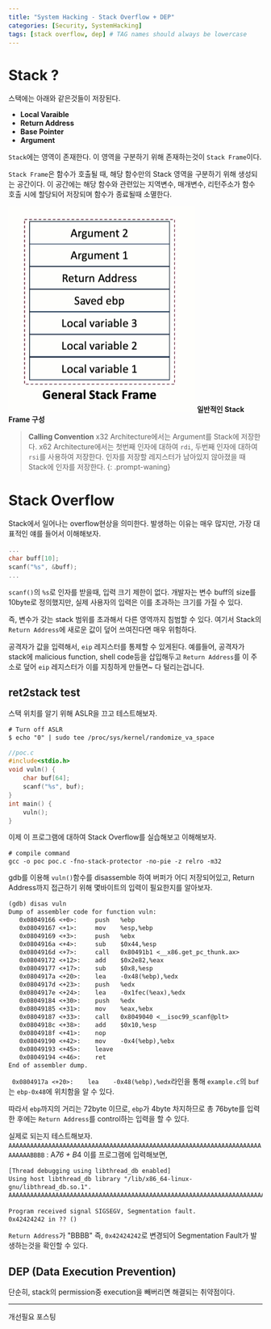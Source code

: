 ```yaml
---
title: "System Hacking - Stack Overflow + DEP"
categories: [Security, SystemHacking]
tags: [stack overflow, dep] # TAG names should always be lowercase
---
```


# Stack ?
스택에는 아래와 같은것들이 저장된다.
- __Local Varaible__
- __Return Address__
- __Base Pointer__
- __Argument__

`Stack`에는 영역이 존재한다. 이 영역을 구분하기 위해 존재하는것이 `Stack Frame`이다.

`Stack Frame`은 함수가 호출될 때, 해당 함수만의 Stack 영역을 구분하기 위해 생성되는 공간이다. 이 공간에는 해당 함수와 관련있는 지역변수, 매개변수, 리턴주소가 함수 호출 시에 할당되어 저장되며 함수가 종료될때 소멸한다.

![img](/images/StackOverflow_img/StackFrame.png)
__일반적인 Stack Frame 구성__

> __Calling Convention__
> x32 Architecture에서는 Argument를 Stack에 저장한다.
> x62 Architecture에서는 첫번째 인자에 대하여 `rdi`, 두번째 인자에 대하여 `rsi`를 사용하여 저장한다. 인자를 저장할 레지스터가 남아있지 않아졌을 때 Stack에 인자를 저장한다.
{: .prompt-waning}

# Stack Overflow
Stack에서 일어나는 overflow현상을 의미한다.
발생하는 이유는 매우 많지만, 가장 대표적인 얘를 들어서 이해해보자.

```c
...
char buff[10];
scanf("%s", &buff);
...
```
`scanf()`의 `%s`로 인자를 받을때, 입력 크기 제한이 없다. 개발자는 변수 buff의 size를 10byte로 정의했지만, 실제 사용자의 입력은 이를 초과하는 크기를 가질 수 있다.

즉, 변수가 갖는 stack 범위를 초과해서 다른 영역까지 침범할 수 있다. 여기서 Stack의 `Return Address`에 새로운 값이 덮어 쓰여진다면 매우 위험하다.

공격자가 값을 입력해서, `eip` 레지스터를 통제할 수 있게된다. 예를들어, 공격자가 stack에 malicious function, shell code등을 삽입해두고 `Return Address`를 이 주소로 덮어 `eip` 레지스터가 이를 지칭하게 만들면~ 다 털리는겁니다.

## ret2stack test
스택 위치를 알기 위해 ASLR을 끄고 테스트해보자.
```shell
# Turn off ASLR 
$ echo "0" | sudo tee /proc/sys/kernel/randomize_va_space
```
```c
//poc.c
#include<stdio.h>
void vuln() {
    char buf[64];
    scanf("%s", buf);
}
int main() {
    vuln();
}
```
이제 이 프로그램에 대하여 Stack Overflow를 실습해보고 이해해보자.


```shell
# compile command
gcc -o poc poc.c -fno-stack-protector -no-pie -z relro -m32
```


gdb를 이용해 `vuln()`함수를 disassemble 하여 버퍼가 어디 저장되어있고, Return Address까지 접근하기 위해 몇바이트의 입력이 필요한지를 알아보자.

```text
(gdb) disas vuln
Dump of assembler code for function vuln:
   0x08049166 <+0>:     push   %ebp
   0x08049167 <+1>:     mov    %esp,%ebp
   0x08049169 <+3>:     push   %ebx
   0x0804916a <+4>:     sub    $0x44,%esp
   0x0804916d <+7>:     call   0x80491b1 <__x86.get_pc_thunk.ax>
   0x08049172 <+12>:    add    $0x2e82,%eax
   0x08049177 <+17>:    sub    $0x8,%esp
   0x0804917a <+20>:    lea    -0x48(%ebp),%edx
   0x0804917d <+23>:    push   %edx
   0x0804917e <+24>:    lea    -0x1fec(%eax),%edx
   0x08049184 <+30>:    push   %edx
   0x08049185 <+31>:    mov    %eax,%ebx
   0x08049187 <+33>:    call   0x8049040 <__isoc99_scanf@plt>
   0x0804918c <+38>:    add    $0x10,%esp
   0x0804918f <+41>:    nop
   0x08049190 <+42>:    mov    -0x4(%ebp),%ebx
   0x08049193 <+45>:    leave
   0x08049194 <+46>:    ret
End of assembler dump.
```
``` 0x0804917a <+20>:    lea    -0x48(%ebp),%edx```라인을 통해 `example.c`의 `buf`는 `ebp-0x48`에 위치함을 알 수 있다.

따라서 `ebp`까지의 거리는 72byte 이므로, `ebp`가 4byte 차지하므로 총 76byte를 입력한 후에는 `Return Address`를 control하는 입력을 할 수 있다.

실제로 되는지 테스트해보자.
`AAAAAAAAAAAAAAAAAAAAAAAAAAAAAAAAAAAAAAAAAAAAAAAAAAAAAAAAAAAAAAAAAAAAAAAAAAAABBBB` : A*76 + B*4
이를 프로그램에 입력해보면,
```shell
[Thread debugging using libthread_db enabled]
Using host libthread_db library "/lib/x86_64-linux-gnu/libthread_db.so.1".
AAAAAAAAAAAAAAAAAAAAAAAAAAAAAAAAAAAAAAAAAAAAAAAAAAAAAAAAAAAAAAAAAAAAAAAAAAAABBBB

Program received signal SIGSEGV, Segmentation fault.
0x42424242 in ?? ()
```
`Return Address`가 "BBBB" 즉, `0x42424242`로 변경되어 Segmentation Fault가 발생하는것을 확인할 수 있다.


## DEP (Data Execution Prevention)
단순히, stack의 permission중 execution을 빼버리면 해결되는 취약점이다.

---
개선필요 포스팅